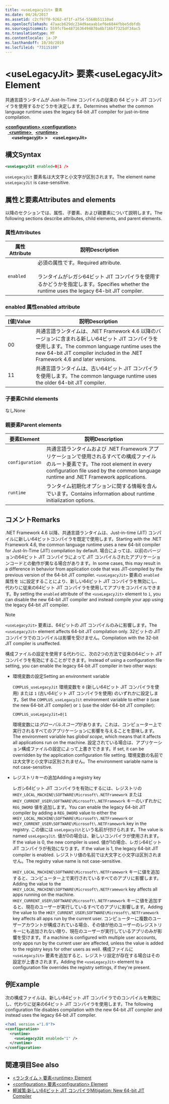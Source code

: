 ```yaml
---
title: <useLegacyJit> 要素
ms.date: 04/26/2017
ms.assetid: c2cf97f0-9262-4f1f-a754-5568b51110ad
ms.openlocfilehash: 47aacb629dc234d9aeaab1ef6e6844fbbe5dbfdb
ms.sourcegitcommit: 559fcfbe4871636494870a8b716bf7325df34ac5
ms.translationtype: MT
ms.contentlocale: ja-JP
ms.lasthandoff: 10/30/2019
ms.locfileid: "73115108"
---
```

# <a name="uselegacyjit-element"></a><span data-ttu-id="a737c-102">\<useLegacyJit> 要素</span><span class="sxs-lookup"><span data-stu-id="a737c-102">\<useLegacyJit> Element</span></span>

<span data-ttu-id="a737c-103">共通言語ランタイムが Just-In-Time コンパイルの従来の 64 ビット JIT コンパイラを使用するかどうかを決定します。</span><span class="sxs-lookup"><span data-stu-id="a737c-103">Determines whether the common language runtime uses the legacy 64-bit JIT compiler for just-in-time compilation.</span></span>  
  
<span data-ttu-id="a737c-104">[ **\<configuration>** ](../configuration-element.md)</span><span class="sxs-lookup"><span data-stu-id="a737c-104">[**\<configuration>**](../configuration-element.md)</span></span>\
<span data-ttu-id="a737c-105">&nbsp;&nbsp;[ **\<runtime>** ](runtime-element.md)</span><span class="sxs-lookup"><span data-stu-id="a737c-105">&nbsp;&nbsp;[**\<runtime>**](runtime-element.md)</span></span>\
<span data-ttu-id="a737c-106">&nbsp;&nbsp;&nbsp;&nbsp; **\<uselegacyjit> >**</span><span class="sxs-lookup"><span data-stu-id="a737c-106">&nbsp;&nbsp;&nbsp;&nbsp;**\<useLegacyJit>**</span></span>  
  
## <a name="syntax"></a><span data-ttu-id="a737c-107">構文</span><span class="sxs-lookup"><span data-stu-id="a737c-107">Syntax</span></span>  
  
```xml
<useLegacyJit enabled=0|1 />
```

<span data-ttu-id="a737c-108">`useLegacyJit` 要素名は大文字と小文字が区別されます。</span><span class="sxs-lookup"><span data-stu-id="a737c-108">The element name `useLegacyJit` is case-sensitive.</span></span>
  
## <a name="attributes-and-elements"></a><span data-ttu-id="a737c-109">属性と要素</span><span class="sxs-lookup"><span data-stu-id="a737c-109">Attributes and elements</span></span>

<span data-ttu-id="a737c-110">以降のセクションでは、属性、子要素、および親要素について説明します。</span><span class="sxs-lookup"><span data-stu-id="a737c-110">The following sections describe attributes, child elements, and parent elements.</span></span>  
  
### <a name="attributes"></a><span data-ttu-id="a737c-111">属性</span><span class="sxs-lookup"><span data-stu-id="a737c-111">Attributes</span></span>  
  
| <span data-ttu-id="a737c-112">属性</span><span class="sxs-lookup"><span data-stu-id="a737c-112">Attribute</span></span> | <span data-ttu-id="a737c-113">説明</span><span class="sxs-lookup"><span data-stu-id="a737c-113">Description</span></span>                                                                                   |  
| --------- | --------------------------------------------------------------------------------------------- |  
| `enabled` | <span data-ttu-id="a737c-114">必須の属性です。</span><span class="sxs-lookup"><span data-stu-id="a737c-114">Required attribute.</span></span><br><br><span data-ttu-id="a737c-115">ランタイムがレガシ64ビット JIT コンパイラを使用するかどうかを指定します。</span><span class="sxs-lookup"><span data-stu-id="a737c-115">Specifies whether the runtime uses the legacy 64-bit JIT compiler.</span></span> |  
  
### <a name="enabled-attribute"></a><span data-ttu-id="a737c-116">enabled 属性</span><span class="sxs-lookup"><span data-stu-id="a737c-116">enabled attribute</span></span>  
  
| <span data-ttu-id="a737c-117">[値]</span><span class="sxs-lookup"><span data-stu-id="a737c-117">Value</span></span> | <span data-ttu-id="a737c-118">説明</span><span class="sxs-lookup"><span data-stu-id="a737c-118">Description</span></span>                                                                                                         |  
| ----- | ------------------------------------------------------------------------------------------------------------------- |  
| <span data-ttu-id="a737c-119">0</span><span class="sxs-lookup"><span data-stu-id="a737c-119">0</span></span>     | <span data-ttu-id="a737c-120">共通言語ランタイムは、.NET Framework 4.6 以降のバージョンに含まれる新しい64ビット JIT コンパイラを使用します。</span><span class="sxs-lookup"><span data-stu-id="a737c-120">The common language runtime uses the new 64-bit JIT compiler included in the .NET Framework 4.6 and later versions.</span></span> |  
| <span data-ttu-id="a737c-121">1</span><span class="sxs-lookup"><span data-stu-id="a737c-121">1</span></span>     | <span data-ttu-id="a737c-122">共通言語ランタイムは、古い64ビット JIT コンパイラを使用します。</span><span class="sxs-lookup"><span data-stu-id="a737c-122">The common language runtime uses the older 64-bit JIT compiler.</span></span>                                                     |  
  
### <a name="child-elements"></a><span data-ttu-id="a737c-123">子要素</span><span class="sxs-lookup"><span data-stu-id="a737c-123">Child elements</span></span>

<span data-ttu-id="a737c-124">なし</span><span class="sxs-lookup"><span data-stu-id="a737c-124">None</span></span>
  
### <a name="parent-elements"></a><span data-ttu-id="a737c-125">親要素</span><span class="sxs-lookup"><span data-stu-id="a737c-125">Parent elements</span></span>  
  
| <span data-ttu-id="a737c-126">要素</span><span class="sxs-lookup"><span data-stu-id="a737c-126">Element</span></span>         | <span data-ttu-id="a737c-127">説明</span><span class="sxs-lookup"><span data-stu-id="a737c-127">Description</span></span>                                                                                                       |  
| --------------- | ----------------------------------------------------------------------------------------------------------------- |  
| `configuration` | <span data-ttu-id="a737c-128">共通言語ランタイムおよび .NET Framework アプリケーションで使用されるすべての構成ファイルのルート要素です。</span><span class="sxs-lookup"><span data-stu-id="a737c-128">The root element in every configuration file used by the common language runtime and .NET Framework applications.</span></span> |  
| `runtime`       | <span data-ttu-id="a737c-129">ランタイム初期化オプションに関する情報を含んでいます。</span><span class="sxs-lookup"><span data-stu-id="a737c-129">Contains information about runtime initialization options.</span></span>                                                        |  
  
## <a name="remarks"></a><span data-ttu-id="a737c-130">コメント</span><span class="sxs-lookup"><span data-stu-id="a737c-130">Remarks</span></span>  

<span data-ttu-id="a737c-131">.NET Framework 4.6 以降、共通言語ランタイムは、Just-in-time (JIT) コンパイルに新しい64ビットコンパイラを既定で使用します。</span><span class="sxs-lookup"><span data-stu-id="a737c-131">Starting with the .NET Framework 4.6, the common language runtime uses a new 64-bit compiler for Just-In-Time (JIT) compilation by default.</span></span> <span data-ttu-id="a737c-132">場合によっては、以前のバージョンの64ビット JIT コンパイラによって JIT コンパイルされたアプリケーションコードとの動作が異なる場合があります。</span><span class="sxs-lookup"><span data-stu-id="a737c-132">In some cases, this may result in a difference in behavior from application code that was JIT-compiled by the previous version of the 64-bit JIT compiler.</span></span> <span data-ttu-id="a737c-133">`<useLegacyJit>` 要素の `enabled` 属性を `1`に設定することにより、新しい64ビット JIT コンパイラを無効にし、代わりに従来の64ビット JIT コンパイラを使用してアプリをコンパイルできます。</span><span class="sxs-lookup"><span data-stu-id="a737c-133">By setting the `enabled` attribute of the `<useLegacyJit>` element to `1`, you can disable the new 64-bit JIT compiler and instead compile your app using the legacy 64-bit JIT compiler.</span></span>  
  
> [!NOTE]
> <span data-ttu-id="a737c-134">`<useLegacyJit>` 要素は、64ビットの JIT コンパイルのみに影響します。</span><span class="sxs-lookup"><span data-stu-id="a737c-134">The `<useLegacyJit>` element affects 64-bit JIT compilation only.</span></span> <span data-ttu-id="a737c-135">32ビットの JIT コンパイラでのコンパイルは影響を受けません。</span><span class="sxs-lookup"><span data-stu-id="a737c-135">Compilation with the 32-bit JIT compiler is unaffected.</span></span>  
  
<span data-ttu-id="a737c-136">構成ファイルの設定を使用する代わりに、次の2つの方法で従来の64ビット JIT コンパイラを有効にすることができます。</span><span class="sxs-lookup"><span data-stu-id="a737c-136">Instead of using a configuration file setting, you can enable the legacy 64-bit JIT compiler in two other ways:</span></span>  
  
- <span data-ttu-id="a737c-137">環境変数の設定</span><span class="sxs-lookup"><span data-stu-id="a737c-137">Setting an environment variable</span></span>

  <span data-ttu-id="a737c-138">`COMPLUS_useLegacyJit` 環境変数を `0` (新しい64ビット JIT コンパイラを使用) または `1` (古い64ビット JIT コンパイラを使用) のいずれかに設定します。</span><span class="sxs-lookup"><span data-stu-id="a737c-138">Set the `COMPLUS_useLegacyJit` environment variable to either `0` (use the new 64-bit JIT compiler) or `1` (use the older 64-bit JIT compiler):</span></span>
  
  ```  
  COMPLUS_useLegacyJit=0|1  
  ```  
  
  <span data-ttu-id="a737c-139">環境変数には*グローバルスコープ*があります。これは、コンピューター上で実行されるすべてのアプリケーションに影響を与えることを意味します。</span><span class="sxs-lookup"><span data-stu-id="a737c-139">The environment variable has *global scope*, which means that it affects all applications run on the machine.</span></span> <span data-ttu-id="a737c-140">設定されている場合は、アプリケーション構成ファイルの設定によって上書きできます。</span><span class="sxs-lookup"><span data-stu-id="a737c-140">If set, it can be overridden by the application configuration file setting.</span></span> <span data-ttu-id="a737c-141">環境変数の名前では大文字と小文字は区別されません。</span><span class="sxs-lookup"><span data-stu-id="a737c-141">The environment variable name is not case-sensitive.</span></span>
  
- <span data-ttu-id="a737c-142">レジストリキーの追加</span><span class="sxs-lookup"><span data-stu-id="a737c-142">Adding a registry key</span></span>

  <span data-ttu-id="a737c-143">レガシ64ビット JIT コンパイラを有効にするには、レジストリの `HKEY_LOCAL_MACHINE\SOFTWARE\Microsoft\.NETFramework` または `HKEY_CURRENT_USER\SOFTWARE\Microsoft\.NETFramework` キーのいずれかに `REG_DWORD` 値を追加します。</span><span class="sxs-lookup"><span data-stu-id="a737c-143">You can enable the legacy 64-bit JIT compiler by adding a `REG_DWORD` value to either the `HKEY_LOCAL_MACHINE\SOFTWARE\Microsoft\.NETFramework` or `HKEY_CURRENT_USER\SOFTWARE\Microsoft\.NETFramework` key in the registry.</span></span> <span data-ttu-id="a737c-144">この値には `useLegacyJit`という名前が付けられます。</span><span class="sxs-lookup"><span data-stu-id="a737c-144">The value is named `useLegacyJit`.</span></span> <span data-ttu-id="a737c-145">値が0の場合は、新しいコンパイラが使用されます。</span><span class="sxs-lookup"><span data-stu-id="a737c-145">If the value is 0, the new compiler is used.</span></span> <span data-ttu-id="a737c-146">値が1の場合、レガシ64ビット JIT コンパイラが有効になります。</span><span class="sxs-lookup"><span data-stu-id="a737c-146">If the value is 1, the legacy 64-bit JIT compiler is enabled.</span></span> <span data-ttu-id="a737c-147">レジストリ値の名前では大文字と小文字は区別されません。</span><span class="sxs-lookup"><span data-stu-id="a737c-147">The registry value name is not case-sensitive.</span></span>
  
  <span data-ttu-id="a737c-148">`HKEY_LOCAL_MACHINE\SOFTWARE\Microsoft\.NETFramework` キーに値を追加すると、コンピューター上で実行されているすべてのアプリに影響します。</span><span class="sxs-lookup"><span data-stu-id="a737c-148">Adding the value to the `HKEY_LOCAL_MACHINE\SOFTWARE\Microsoft\.NETFramework` key affects all apps running on the machine.</span></span> <span data-ttu-id="a737c-149">`HKEY_CURRENT_USER\SOFTWARE\Microsoft\.NETFramework` キーに値を追加すると、現在のユーザーが実行しているすべてのアプリに影響します。</span><span class="sxs-lookup"><span data-stu-id="a737c-149">Adding the value to the `HKEY_CURRENT_USER\SOFTWARE\Microsoft\.NETFramework` key affects all apps run by the current user.</span></span> <span data-ttu-id="a737c-150">コンピューターに複数のユーザーアカウントが構成されている場合、その値が他のユーザーのレジストリキーにも追加されない限り、現在のユーザーが実行しているアプリのみが影響を受けます。</span><span class="sxs-lookup"><span data-stu-id="a737c-150">If a machine is configured with multiple user accounts, only apps run by the current user are affected, unless the value is added to the registry keys for other users as well.</span></span> <span data-ttu-id="a737c-151">構成ファイルに `<useLegacyJit>` 要素を追加すると、レジストリ設定が存在する場合はその設定が上書きされます。</span><span class="sxs-lookup"><span data-stu-id="a737c-151">Adding the `<useLegacyJit>` element to a configuration file overrides the registry settings, if they're present.</span></span>  
  
## <a name="example"></a><span data-ttu-id="a737c-152">例</span><span class="sxs-lookup"><span data-stu-id="a737c-152">Example</span></span>  

<span data-ttu-id="a737c-153">次の構成ファイルは、新しい64ビット JIT コンパイラでのコンパイルを無効にし、代わりに従来の64ビット JIT コンパイラを使用します。</span><span class="sxs-lookup"><span data-stu-id="a737c-153">The following configuration file disables compilation with the new 64-bit JIT compiler and instead uses the legacy 64-bit JIT compiler.</span></span>  
  
```xml  
<?xml version ="1.0"?>  
<configuration>  
  <runtime>  
    <useLegacyJit enabled="1" />  
  </runtime>  
</configuration>  
```  
  
## <a name="see-also"></a><span data-ttu-id="a737c-154">関連項目</span><span class="sxs-lookup"><span data-stu-id="a737c-154">See also</span></span>

- [<span data-ttu-id="a737c-155">\<ランタイム > 要素</span><span class="sxs-lookup"><span data-stu-id="a737c-155">\<runtime> Element</span></span>](runtime-element.md)
- [<span data-ttu-id="a737c-156">\<configuration> 要素</span><span class="sxs-lookup"><span data-stu-id="a737c-156">\<configuration> Element</span></span>](../configuration-element.md)
- [<span data-ttu-id="a737c-157">軽減策:新しい64ビット JIT コンパイラ</span><span class="sxs-lookup"><span data-stu-id="a737c-157">Mitigation: New 64-bit JIT Compiler</span></span>](../../../migration-guide/mitigation-new-64-bit-jit-compiler.md)

